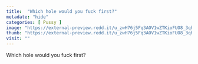 ```yaml
---
title:  "Which hole would you fuck first?"
metadate: "hide"
categories: [ Pussy ]
image: "https://external-preview.redd.it/u_zwH76j5Fq3AOV1wZTKioFUO8_3qhGS1RbTV1SrgVM.jpg?auto=webp&s=2828025fb71d0991cf7d529732e604d1813ef315"
thumb: "https://external-preview.redd.it/u_zwH76j5Fq3AOV1wZTKioFUO8_3qhGS1RbTV1SrgVM.jpg?width=1080&crop=smart&auto=webp&s=3eaccfd933045ec32ff6dacb8e22e771f7b0c624"
visit: ""
---
```

Which hole would you fuck first?
